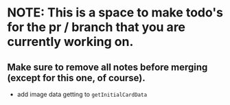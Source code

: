 # NOTE: This is a space to make todo's for the pr / branch that you are currently working on. 
Make sure to remove all notes before merging (except for this one, of course).
----------------------------------------------------------------------------------------------------
- add image data getting to `getInitialCardData`
